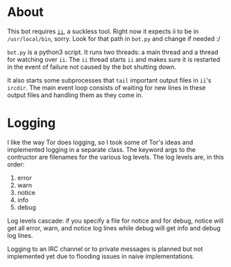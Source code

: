 # About

This bot requires [`ii`][ii], a suckless tool. Right now it expects ii to be in
`/usr/local/bin`, sorry. Look for that path in `bot.py` and change if needed :/

`bot.py` is a python3 script. It runs two threads: a main thread and a thread
for watching over `ii`. The `ii` thread starts `ii` and makes sure it is
restarted in the event of failure not caused by the bot shutting down.

It also starts some subprocesses that `tail` important output files in `ii`'s
`ircdir`. The main event loop consists of waiting for new lines in these output
files and handling them as they come in.

# Logging

I like the way Tor does logging, so I took some of Tor's ideas and implemented
logging in a separate class. The keyword args to the contructor are filenames
for the various log levels. The log levels are, in this order:

1. error
2. warn
3. notice
4. info
5. debug

Log levels cascade: if you specify a file for notice and for debug, notice will
get all error, warn, and notice log lines while debug will get info and debug
log lines.

Logging to an IRC channel or to private messages is planned but not implemented
yet due to flooding issues in naive implementations.

[ii]: http://tools.suckless.org/ii/
